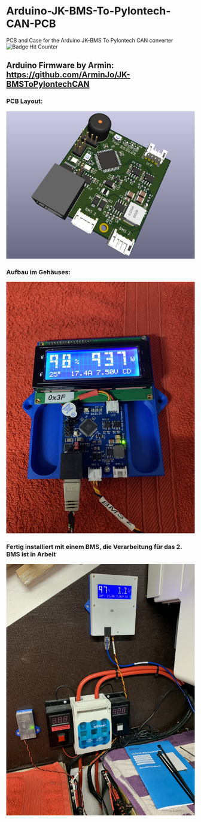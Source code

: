 # Arduino-JK-BMS-To-Pylontech-CAN-PCB
PCB and Case for the Arduino JK-BMS To Pylontech CAN converter
<br/>
![Badge Hit Counter](https://visitor-badge.laobi.icu/badge?page_id=dremeier_Arduino-JK-BMS-To-Pylontech-CAN-PCB) 
<br/>

## Arduino Firmware by Armin: https://github.com/ArminJo/JK-BMSToPylontechCAN 

### PCB Layout:
![Alt text](/PICs/BMS-CAN_PCB_top_v0.1.png )

### Aufbau im Gehäuses:
![Alt text](/PICs/IMG_6275.JPG )

### Fertig installiert mit einem BMS, die Verarbeitung für das 2. BMS ist in Arbeit
![Alt text](/PICs/IMG_6282.JPG )
